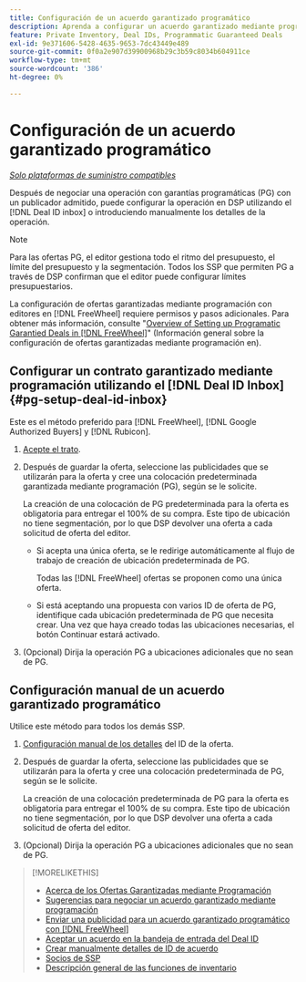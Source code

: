 ```yaml
---
title: Configuración de un acuerdo garantizado programático
description: Aprenda a configurar un acuerdo garantizado mediante programación (PG) que haya negociado con un editor.
feature: Private Inventory, Deal IDs, Programmatic Guaranteed Deals
exl-id: 9e371606-5428-4635-9653-7dc43449e489
source-git-commit: 0f0a2e907d39900968b29c3b59c8034b604911ce
workflow-type: tm+mt
source-wordcount: '386'
ht-degree: 0%

---
```


# Configuración de un acuerdo garantizado programático

*[Solo plataformas de suministro compatibles](programmatic-guaranteed-about.md)*

Después de negociar una operación con garantías programáticas (PG) con un publicador admitido, puede configurar la operación en DSP utilizando el [!DNL Deal ID inbox] o introduciendo manualmente los detalles de la operación.

>[!NOTE]
>
> Para las ofertas PG, el editor gestiona todo el ritmo del presupuesto, el límite del presupuesto y la segmentación. Todos los SSP que permiten PG a través de DSP confirman que el editor puede configurar límites presupuestarios.
>
> La configuración de ofertas garantizadas mediante programación con editores en [!DNL FreeWheel] requiere permisos y pasos adicionales. Para obtener más información, consulte &quot;[Overview of Setting up Programatic Garantied Deals in [!DNL FreeWheel]](freewheel-overview.md)&quot; (Información general sobre la configuración de ofertas garantizadas mediante programación en).

## Configurar un contrato garantizado mediante programación utilizando el [!DNL Deal ID Inbox] {#pg-setup-deal-id-inbox}

Este es el método preferido para [!DNL FreeWheel], [!DNL Google Authorized Buyers] y [!DNL Rubicon].

1. [Acepte el trato](deal-id-inbox-accept.md).

1. Después de guardar la oferta, seleccione las publicidades que se utilizarán para la oferta y cree una colocación predeterminada garantizada mediante programación (PG), según se le solicite.

   La creación de una colocación de PG predeterminada para la oferta es obligatoria para entregar el 100% de su compra. Este tipo de ubicación no tiene segmentación, por lo que DSP devolver una oferta a cada solicitud de oferta del editor.

   * Si acepta una única oferta, se le redirige automáticamente al flujo de trabajo de creación de ubicación predeterminada de PG.

      Todas las [!DNL FreeWheel] ofertas se proponen como una única oferta.

   * Si está aceptando una propuesta con varios ID de oferta de PG, identifique cada ubicación predeterminada de PG que necesita crear. Una vez que haya creado todas las ubicaciones necesarias, el botón Continuar estará activado.

1. (Opcional) Dirija la operación PG a ubicaciones adicionales que no sean de PG.

## Configuración manual de un acuerdo garantizado programático

Utilice este método para todos los demás SSP.

1. [Configuración manual de los detalles](deal-id-create.md) del ID de la oferta.

1. Después de guardar la oferta, seleccione las publicidades que se utilizarán para la oferta y cree una colocación predeterminada de PG, según se le solicite.

   La creación de una colocación predeterminada de PG para la oferta es obligatoria para entregar el 100% de su compra. Este tipo de ubicación no tiene segmentación, por lo que DSP devolver una oferta a cada solicitud de oferta del editor.

1. (Opcional) Dirija la operación PG a ubicaciones adicionales que no sean de PG.

>[!MORELIKETHIS]
>
>* [Acerca de los Ofertas Garantizadas mediante Programación](programmatic-guaranteed-about.md)
>* [Sugerencias para negociar un acuerdo garantizado mediante programación](/help/dsp/inventory/programmatic-guaranteed-tips.md)
>* [Enviar una publicidad para un acuerdo garantizado programático con [!DNL FreeWheel]](freewheel-submit.md)
>* [Aceptar un acuerdo en la bandeja de entrada del Deal ID](deal-id-inbox-accept.md)
>* [Crear manualmente detalles de ID de acuerdo](deal-id-create.md)
>* [Socios de SSP](ssp-partners.md)
>* [Descripción general de las funciones de inventario](inventory-overview.md)

